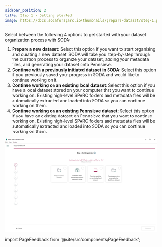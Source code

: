 ```yaml
---
sidebar_position: 2
title: Step 1 - Getting started
image: https://docs.sodaforsparc.io/thumbnails/prepare-dataset/step-1.png
---
```


Select between the following 4 options to get started with your dataset organization process with SODA:

1. **Prepare a new dataset**: Select this option if you want to start organizing and curating a new dataset. SODA will take you step-by-step through the curation process to organize your dataset, adding your metadata files, and generating your dataset onto Pennsieve.
2. **Continue with a previously initiated dataset in SODA**: Select this option if you previously saved your progress in SODA and would like to continue working on it.
3. **Continue working on an existing local dataset**: Select this option if you have a local dataset stored on your computer that you want to continue working on. Existing high-level SPARC folders and metadata files will be automatically extracted and loaded into SODA so you can continue working on them.
4. **Continue working on an existing Pennsieve dataset**: Select this option if you have an existing dataset on Pennsieve that you want to continue working on. Existing high-level SPARC folders and metadata files will be automatically extracted and loaded into SODA so you can continue working on them.

![](https://github.com/fairdataihub/SODA-for-SPARC/blob/main/docs/documentation/Organize-dataset/getting-started.PNG?raw=true)

import PageFeedback from '@site/src/components/PageFeedback';

<PageFeedback />
